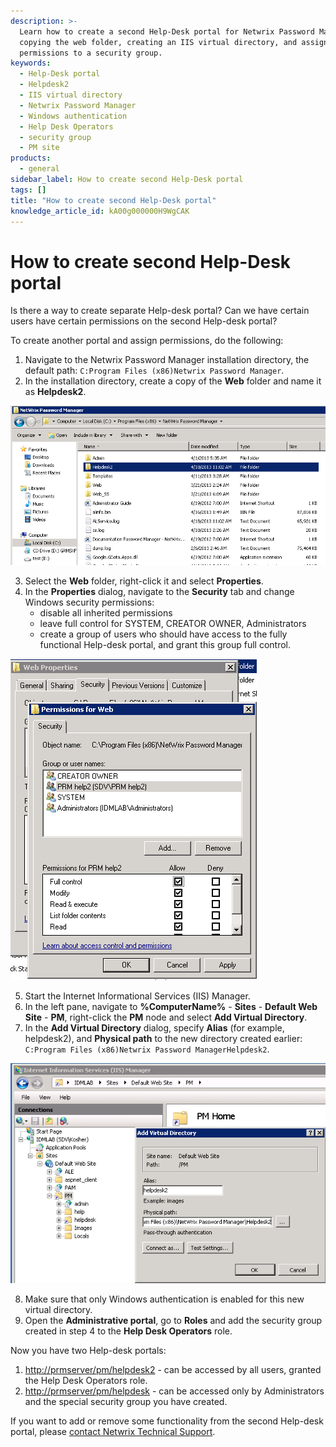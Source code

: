 ```yaml
---
description: >-
  Learn how to create a second Help-Desk portal for Netwrix Password Manager by
  copying the web folder, creating an IIS virtual directory, and assigning
  permissions to a security group.
keywords:
  - Help-Desk portal
  - Helpdesk2
  - IIS virtual directory
  - Netwrix Password Manager
  - Windows authentication
  - Help Desk Operators
  - security group
  - PM site
products:
  - general
sidebar_label: How to create second Help-Desk portal
tags: []
title: "How to create second Help-Desk portal"
knowledge_article_id: kA00g000000H9WgCAK
---
```


# How to create second Help-Desk portal

Is there a way to create separate Help-desk portal? Can we have certain users have certain permissions on the second Help-desk portal?

To create another portal and assign permissions, do the following:

1. Navigate to the Netwrix Password Manager installation directory, the default path: `C:Program Files (x86)Netwrix Password Manager`.
2. In the installation directory, create a copy of the **Web** folder and name it as **Helpdesk2**.

![User-added image](./images/ka04u00000116eV_0EM700000004y52.png)

3. Select the **Web** folder, right-click it and select **Properties**.
4. In the **Properties** dialog, navigate to the **Security** tab and change Windows security permissions:
   - disable all inherited permissions
   - leave full control for SYSTEM, CREATOR OWNER, Administrators
   - create a group of users who should have access to the fully functional Help-desk portal, and grant this group full control.

![User-added image](./images/ka04u00000116eV_0EM700000004y5C.png)

5. Start the Internet Informational Services (IIS) Manager.
6. In the left pane, navigate to **%ComputerName%** - **Sites** - **Default Web Site** - **PM**, right-click the **PM** node and select **Add Virtual Directory**.
7. In the **Add Virtual Directory** dialog, specify **Alias** (for example, helpdesk2), and **Physical path** to the new directory created earlier: `C:Program Files (x86)Netwrix Password ManagerHelpdesk2`.

![User-added image](./images/ka04u00000116eV_0EM700000004y5M.png)

8. Make sure that only Windows authentication is enabled for this new virtual directory.
9. Open the **Administrative portal**, go to **Roles** and add the security group created in step 4 to the **Help Desk Operators** role.

Now you have two Help-desk portals:

1. [http://prmserver/pm/helpdesk2](http://prmserver/pm/helpdesk2) - can be accessed by all users, granted the Help Desk Operators role.
2. [http://prmserver/pm/helpdesk](http://prmserver/pm/helpdesk2) - can be accessed only by Administrators and the special security group you have created.

If you want to add or remove some functionality from the second Help-desk portal, please [contact Netwrix Technical Support](https://www.netwrix.com/support_ticket.html).
